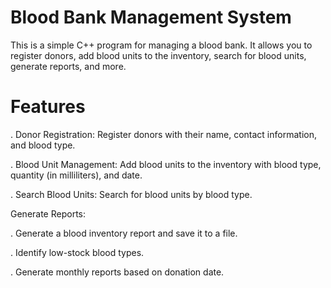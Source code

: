 # Blood Bank Management  System
This is a simple C++ program for managing a blood bank. It allows you to register donors, add blood units to the inventory, search for blood units, generate reports, and more.


# Features
. Donor Registration: Register donors with their name, contact information, and blood type.

. Blood Unit Management: Add blood units to the inventory with blood type, quantity (in milliliters), and date.

. Search Blood Units: Search for blood units by blood type.

Generate Reports:

. Generate a blood inventory report and save it to a file.

. Identify low-stock blood types.

. Generate monthly reports based on donation date.
